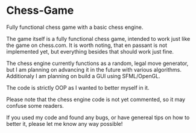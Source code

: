 # Chess-Game
Fully functional chess game with a basic chess engine.

The game itself is a fully functional chess game, intended to work just like the game on chess.com.
It is worth noting, that en passant is not implemented yet, but everything besides that should work just fine.

The chess engine currently functions as a random, legal move generator, but I am planning on advancing it in the future with various algorithms.
Additionaly I am planning on build a GUI using SFML/OpenGL.

The code is strictly OOP as I wanted to better myself in it.

Please note that the chess engine code is not yet commented, so it may confuse some readers.

If you used my code and found any bugs, or have genereal tips on how to better it, please let me know any way possible!
